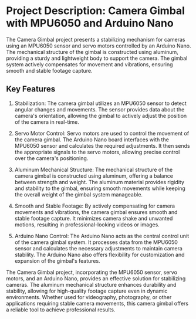 # Project Description: Camera Gimbal with MPU6050 and Arduino Nano

The Camera Gimbal project presents a stabilizing mechanism for cameras using an MPU6050 sensor and servo motors controlled by an Arduino Nano. The mechanical structure of the gimbal is constructed using aluminum, providing a sturdy and lightweight body to support the camera. The gimbal system actively compensates for movement and vibrations, ensuring smooth and stable footage capture.

## Key Features

1. Stabilization: The camera gimbal utilizes an MPU6050 sensor to detect angular changes and movements. The sensor provides data about the camera's orientation, allowing the gimbal to actively adjust the position of the camera in real-time.

2. Servo Motor Control: Servo motors are used to control the movement of the camera gimbal. The Arduino Nano board interfaces with the MPU6050 sensor and calculates the required adjustments. It then sends the appropriate signals to the servo motors, allowing precise control over the camera's positioning.

3. Aluminum Mechanical Structure: The mechanical structure of the camera gimbal is constructed using aluminum, offering a balance between strength and weight. The aluminum material provides rigidity and stability to the gimbal, ensuring smooth movements while keeping the overall weight of the gimbal system manageable.

4. Smooth and Stable Footage: By actively compensating for camera movements and vibrations, the camera gimbal ensures smooth and stable footage capture. It minimizes camera shake and unwanted motions, resulting in professional-looking videos or images.

5. Arduino Nano Control: The Arduino Nano acts as the central control unit of the camera gimbal system. It processes data from the MPU6050 sensor and calculates the necessary adjustments to maintain camera stability. The Arduino Nano also offers flexibility for customization and expansion of the gimbal's features.

The Camera Gimbal project, incorporating the MPU6050 sensor, servo motors, and an Arduino Nano, provides an effective solution for stabilizing cameras. The aluminum mechanical structure enhances durability and stability, allowing for high-quality footage capture even in dynamic environments. Whether used for videography, photography, or other applications requiring stable camera movements, this camera gimbal offers a reliable tool to achieve professional results.
